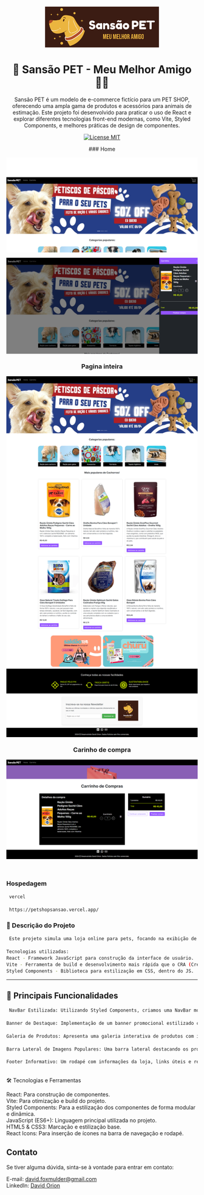 <h1 align="center">
<br>
  <img src="img/logo lateral.png"  width="300">
<br>
<br>
🐾 Sansão PET - Meu Melhor Amigo 🐕‍🦺
</h1>

<p align="center">
Sansão PET é um modelo de e-commerce fictício para um PET SHOP, oferecendo uma ampla gama de produtos e acessórios para animais de estimação. Este projeto foi desenvolvido para praticar o uso de React e explorar diferentes tecnologias front-end modernas, como Vite, Styled Components, e melhores práticas de design de componentes.</p>

<p align="center">
  <a href="#">
    <img src="https://img.shields.io/badge/License-MIT-blue.svg" alt="License MIT">
  </a>
</p>

<div align="center">
### Home

  <img src="img/home.png" alt="web" align="center" width="525"><br>

  <img src="img/home2.png" alt="web" align="center" width="525"><br>

  ### Pagina inteira

  <img src="img/inteira.png" alt="web" align="center" width="525"><br>

   ### Carinho de compra

  <img src="img/carrinho.png" alt="web" align="center" width="525"><br>
  
  <br> 

</div>

 ### Hospedagem 
```sh
 vercel

 https://petshopsansao.vercel.app/

```
 ### 📖 Descrição do Projeto
```sh
 Este projeto simula uma loja online para pets, focando na exibição de produtos, acessórios e promoções. Além disso, ele se destaca por apresentar boas práticas de estilização e otimização no desenvolvimento de Single Page Applications (SPA).

Tecnologias utilizadas:
React - Framework JavaScript para construção da interface de usuário.
Vite - Ferramenta de build e desenvolvimento mais rápida que o CRA (Create React App).
Styled Components - Biblioteca para estilização em CSS, dentro do JS.

```
<hr />

## 🚀 Principais Funcionalidades

```sh
 NavBar Estilizada: Utilizando Styled Components, criamos uma NavBar moderna e responsiva para navegação entre as páginas da loja.

Banner de Destaque: Implementação de um banner promocional estilizado com Styled Components, oferecendo uma maneira fácil de personalizar banners dinâmicos.

Galeria de Produtos: Apresenta uma galeria interativa de produtos com imagens, descrições e preços, tudo otimizado com componentes reutilizáveis do React.

Barra Lateral de Imagens Populares: Uma barra lateral destacando os produtos mais populares entre os clientes, fornecendo uma experiência visual atraente.

Footer Informativo: Um rodapé com informações da loja, links úteis e redes sociais
 
```

🛠️ Tecnologias e Ferramentas

React: Para construção de componentes.<br>
Vite: Para otimização e build do projeto.<br>
Styled Components: Para a estilização dos componentes de forma modular e dinâmica.<br>
JavaScript (ES6+): Linguagem principal utilizada no projeto.<br>
HTML5 & CSS3: Marcação e estilização base.<br>
React Icons: Para inserção de ícones na barra de navegação e rodapé.




## Contato

Se tiver alguma dúvida, sinta-se à vontade para entrar em contato:

E-mail: david.foxmulder@gmail.com<br>
LinkedIn: [David Orion](https://www.linkedin.com/in/davidmuldersilva/)





